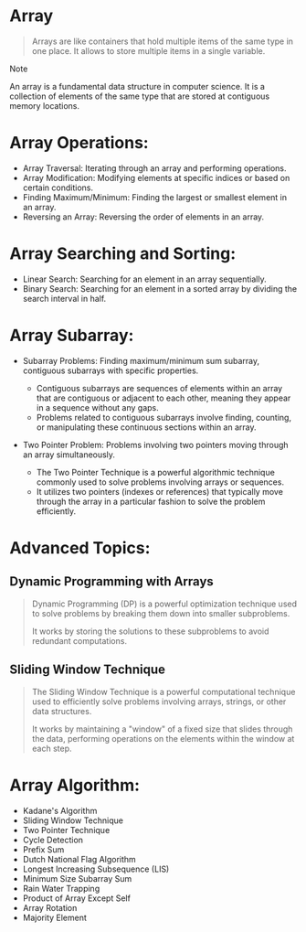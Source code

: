 # Array

> Arrays are like containers that hold multiple items of the same type in one place. It allows to store multiple items in a single variable.

> [!NOTE]
> An array is a fundamental data structure in computer science. 
> It is a collection of elements of the same type that are stored at contiguous memory locations.

# Array Operations: 
+ Array Traversal: Iterating through an array and performing operations.
+ Array Modification: Modifying elements at specific indices or based on certain conditions.
+ Finding Maximum/Minimum: Finding the largest or smallest element in an array.
+ Reversing an Array: Reversing the order of elements in an array.

# Array Searching and Sorting: 
+ Linear Search: Searching for an element in an array sequentially.
+ Binary Search: Searching for an element in a sorted array by dividing the search interval in half.

# Array Subarray: 
+ Subarray Problems: Finding maximum/minimum sum subarray, contiguous subarrays with specific properties.
  + Contiguous subarrays are sequences of elements within an array that are contiguous or adjacent to each other, meaning they appear in a sequence without any gaps. 
  + Problems related to contiguous subarrays involve finding, counting, or manipulating these continuous sections within an array.

+ Two Pointer Problem: Problems involving two pointers moving through an array simultaneously.
  + The Two Pointer Technique is a powerful algorithmic technique commonly used to solve problems involving arrays or sequences. 
  + It utilizes two pointers (indexes or references) that typically move through the array in a particular fashion to solve the problem efficiently.

# Advanced Topics: 
## Dynamic Programming with Arrays
> Dynamic Programming (DP) is a powerful optimization technique used to solve problems by breaking them down into smaller subproblems. 
> 
> It works by storing the solutions to these subproblems to avoid redundant computations.
## Sliding Window Technique
> The Sliding Window Technique is a powerful computational technique used to efficiently solve problems involving arrays, strings, or other data structures. 
> 
> It works by maintaining a "window" of a fixed size that slides through the data, performing operations on the elements within the window at each step.
# Array Algorithm:
+ Kadane's Algorithm
+ Sliding Window Technique
+ Two Pointer Technique
+ Cycle Detection
+ Prefix Sum
+ Dutch National Flag Algorithm
+ Longest Increasing Subsequence (LIS)
+ Minimum Size Subarray Sum
+ Rain Water Trapping
+ Product of Array Except Self
+ Array Rotation
+ Majority Element


